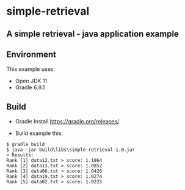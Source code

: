 # simple-retrieval
## A simple retrieval - java application example

## Environment

This example uses:
* Open JDK 11
* Gradle 6.9.1

## Build

* Gradle Install
https://gradle.org/releases/

* Build example this:
```
$ gradle build
$ java -jar build\libs\simple-retrieval-1.0.jar
> Results:
Rank [1] data12.txt > score: 1.1864
Rank [2] data13.txt > score: 1.0852
Rank [3] data06.txt > score: 1.0426
Rank [4] data19.txt > score: 1.0274
Rank [5] data02.txt > score: 1.0225
```